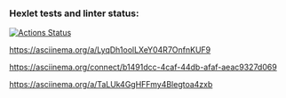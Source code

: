 ### Hexlet tests and linter status:
[![Actions Status](https://github.com/DmitryBalandin/frontend-project-44/actions/workflows/hexlet-check.yml/badge.svg)](https://github.com/DmitryBalandin/frontend-project-44/actions)

https://asciinema.org/a/LyqDh1oolLXeY04R7OnfnKUF9

https://asciinema.org/connect/b1491dcc-4caf-44db-afaf-aeac9327d069

https://asciinema.org/a/TaLUk4GgHFFmy4Blegtoa4zxb
